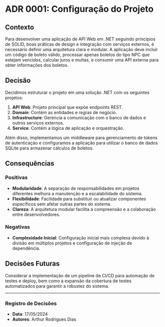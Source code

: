 # ADR 0001: Configuração do Projeto

## Contexto

Para desenvolver uma aplicação de API Web em .NET seguindo princípios de SOLID, boas práticas de design e integração com serviços externos, é necessário definir uma arquitetura clara e modular. A aplicação deve incluir um código de boleto válido, processar apenas boletos do tipo NPC que estejam vencidos, calcular juros e multas, e consumir uma API externa para obter informações dos boletos.

## Decisão

Decidimos estruturar o projeto em uma solução .NET com os seguintes projetos:

1. **API Web**: Projeto principal que expõe endpoints REST.
2. **Domain**: Contém as entidades e regras de negócio.
3. **Infrastructure**: Gerencia a comunicação com o banco de dados e outros serviços externos.
4. **Service**: Contém a lógica de aplicação e orquestração.

Além disso, implementamos um middleware para gerenciamento de tokens de autenticação e configuramos a aplicação para utilizar o banco de dados SQLite para armazenar cálculos de boletos.

## Consequências

### Positivas

- **Modularidade**: A separação de responsabilidades em projetos diferentes melhora a manutenção e a escalabilidade do sistema.
- **Flexibilidade**: Facilidade para substituir ou atualizar componentes específicos sem afetar outras partes do sistema.
- **Clareza**: A arquitetura modular facilita a compreensão e a colaboração entre desenvolvedores.

### Negativas

- **Complexidade Inicial**: Configuração inicial mais complexa devido à divisão em múltiplos projetos e configuração de injeção de dependência.

## Decisões Futuras

Considerar a implementação de um pipeline de CI/CD para automação de testes e deploy, bem como a expansão da cobertura de testes automatizados para garantir a robustez do sistema.

---

### Registro de Decisões

- **Data**: 17/05/2024
- **Autores**: Arthur Rodrigues Dias
